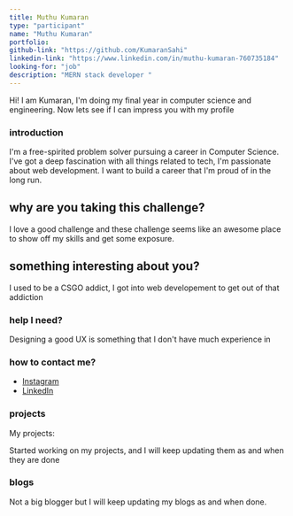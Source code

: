 ```yaml
---
title: Muthu Kumaran
type: "participant"
name: "Muthu Kumaran"
portfolio:
github-link: "https://github.com/KumaranSahi"
linkedin-link: "https://www.linkedin.com/in/muthu-kumaran-760735184"
looking-for: "job"
description: "MERN stack developer "
---
```


Hi! I am Kumaran, I'm doing my final year in computer science and engineering. Now lets see if I can impress you with my profile 
### introduction

I'm a free-spirited problem solver pursuing a career in Computer Science. I've got a deep fascination with all things related to tech, I'm passionate about web development. I want to build a career that I'm proud of in the long run. 

## why are you taking this challenge?

I love a good challenge and these challenge seems like an awesome place to show off my skills and get some exposure.

## something interesting about you?

I used to be a CSGO addict, I got into web developement to get out of that addiction

### help I need?

Designing a good UX is something that I don't have much experience in

### how to contact me?

- [Instagram](https://www.instagram.com/kumaran_uchiha)
- [LinkedIn](https://www.linkedin.com/in/muthu-kumaran-760735184)

### projects


My projects:

Started working on my projects, and I will keep updating them as and when they are done


### blogs

Not a big blogger but I will keep updating my blogs as and when done.

